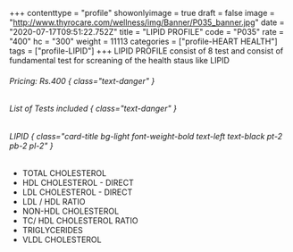 +++
contenttype = "profile"
showonlyimage = true
draft = false
image = "http://www.thyrocare.com/wellness/img/Banner/P035_banner.jpg"
date = "2020-07-17T09:51:22.752Z"
title = "LIPID PROFILE"
code = "P035"
rate = "400"
hc = "300"
weight = 11113
categories = ["profile-HEART HEALTH"]
tags = ["profile-LIPID"]
+++
LIPID PROFILE consist of 8 test and consist of fundamental test for screaning of the health staus like LIPID
<!--more-->
###### Pricing: Rs.400 { class="text-danger" }

###### List of Tests included { class="text-danger" }

###### LIPID { class="card-title bg-light font-weight-bold text-left text-black pt-2 pb-2 pl-2" } 
* TOTAL CHOLESTEROL
* HDL CHOLESTEROL - DIRECT
* LDL CHOLESTEROL - DIRECT
* LDL / HDL RATIO
* NON-HDL CHOLESTEROL
* TC/ HDL CHOLESTEROL RATIO
* TRIGLYCERIDES
* VLDL CHOLESTEROL

